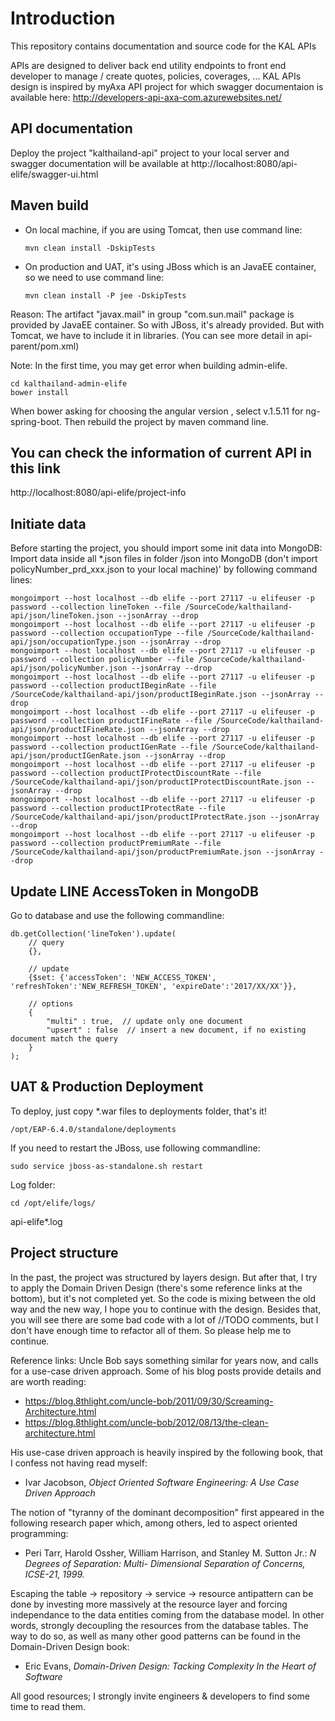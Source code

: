 # Introduction
This repository contains documentation and source code for the KAL APIs

APIs are designed to deliver back end utility endpoints to front end developer to manage / create quotes, policies, coverages, ...
KAL APIs design is inspired by myAxa API project for which swagger documentaion is available here: http://developers-api-axa-com.azurewebsites.net/

API documentation
-----------------
Deploy the project "kalthailand-api" project to your local server and swagger documentation will be available at http://localhost:8080/api-elife/swagger-ui.html

Maven build
-----------
- On local machine, if you are using Tomcat, then use command line:
  ```
  mvn clean install -DskipTests
  ```
- On production and UAT, it's using JBoss which is an JavaEE container, so we need to use command line:
  ````
  mvn clean install -P jee -DskipTests
  ````

Reason:
The artifact "javax.mail" in group "com.sun.mail" package is provided by JavaEE container. So with JBoss, it's already provided. But with Tomcat, we have to include it in libraries.
(You can see more detail in api-parent/pom.xml)

Note:
In the first time, you may get error when building admin-elife.
````
cd kalthailand-admin-elife
bower install
````
When bower asking for choosing the angular version , select v.1.5.11 for ng-spring-boot.
Then rebuild the project by maven command line.

You can check the information of current API in this link
---------------------------------------------------------
http://localhost:8080/api-elife/project-info

Initiate data
-------------
Before starting the project, you should import some init data into MongoDB:
Import data inside all *.json files in folder /json into MongoDB (don't import policyNumber_prd_xxx.json to your local machine)' by following command lines:
```
mongoimport --host localhost --db elife --port 27117 -u elifeuser -p password --collection lineToken --file /SourceCode/kalthailand-api/json/lineToken.json --jsonArray --drop
mongoimport --host localhost --db elife --port 27117 -u elifeuser -p password --collection occupationType --file /SourceCode/kalthailand-api/json/occupationType.json --jsonArray --drop
mongoimport --host localhost --db elife --port 27117 -u elifeuser -p password --collection policyNumber --file /SourceCode/kalthailand-api/json/policyNumber.json --jsonArray --drop 
mongoimport --host localhost --db elife --port 27117 -u elifeuser -p password --collection productIBeginRate --file /SourceCode/kalthailand-api/json/productIBeginRate.json --jsonArray --drop
mongoimport --host localhost --db elife --port 27117 -u elifeuser -p password --collection productIFineRate --file /SourceCode/kalthailand-api/json/productIFineRate.json --jsonArray --drop
mongoimport --host localhost --db elife --port 27117 -u elifeuser -p password --collection productIGenRate --file /SourceCode/kalthailand-api/json/productIGenRate.json --jsonArray --drop
mongoimport --host localhost --db elife --port 27117 -u elifeuser -p password --collection productIProtectDiscountRate --file /SourceCode/kalthailand-api/json/productIProtectDiscountRate.json --jsonArray --drop
mongoimport --host localhost --db elife --port 27117 -u elifeuser -p password --collection productIProtectRate --file /SourceCode/kalthailand-api/json/productIProtectRate.json --jsonArray --drop
mongoimport --host localhost --db elife --port 27117 -u elifeuser -p password --collection productPremiumRate --file /SourceCode/kalthailand-api/json/productPremiumRate.json --jsonArray --drop
```

Update LINE AccessToken in MongoDB
----------------------------------
Go to database and use the following commandline:

```
db.getCollection('lineToken').update(
    // query
    {},

    // update
    {$set: {'accessToken': 'NEW_ACCESS_TOKEN', 'refreshToken':'NEW_REFRESH_TOKEN', 'expireDate':'2017/XX/XX'}},

    // options
    {
        "multi" : true,  // update only one document
        "upsert" : false  // insert a new document, if no existing document match the query
    }
);
```

UAT & Production Deployment
---------------------------
To deploy, just copy *.war files to deployments folder, that's it!
```
/opt/EAP-6.4.0/standalone/deployments
```

If you need to restart the JBoss, use following commandline:
```
sudo service jboss-as-standalone.sh restart
```

Log folder:
````
cd /opt/elife/logs/
````
api-elife*.log

Project structure
-----------------
In the past, the project was structured by layers design.
But after that, I try to apply the Domain Driven Design (there's some reference links at the bottom), but it's not completed yet.
So the code is mixing between the old way and the new way, I hope you to continue with the design.
Besides that, you will see there are some bad code with a lot of //TODO comments, but I don't have enough time to refactor all of them. So please help me to continue.


Reference links:
Uncle Bob says something similar for years now, and calls for a use-case driven approach. Some of his blog posts provide details and are worth reading:
- https://blog.8thlight.com/uncle-bob/2011/09/30/Screaming-Architecture.html 
- https://blog.8thlight.com/uncle-bob/2012/08/13/the-clean-architecture.html

His use-case driven approach is heavily inspired by the following book, that I confess not having read myself: 
- Ivar Jacobson, *Object Oriented Software Engineering: A Use Case Driven Approach*

The notion of "tyranny of the dominant decomposition" first appeared in the following research paper which, among others, led to aspect oriented programming:
- Peri Tarr, Harold Ossher, William Harrison, and Stanley M. Sutton Jr.: *N Degrees of Separation: Multi- Dimensional Separation of Concerns, ICSE-21, 1999.*

Escaping the table -> repository -> service -> resource antipattern can be done by investing more massively at the resource layer and forcing independance to the data entities coming from the database model. In other words, strongly decoupling the resources from the database tables. 
The way to do so, as well as many other good patterns can be found in the Domain-Driven Design book:
- Eric Evans, *Domain-Driven Design: Tacking Complexity In the Heart of Software*

All good resources; I strongly invite engineers & developers to find some time to read them.

